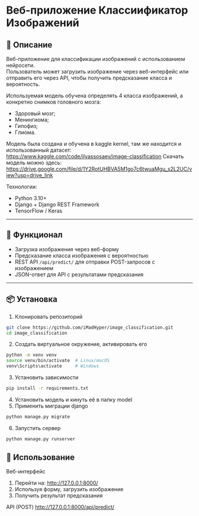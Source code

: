 # Веб-приложение Классиификатор Изображений

## 📝 Описание
Веб-приложение для классификации изображений с использованием нейросети.  
Пользователь может загрузить изображение через веб-интерфейс или отправить его через API, чтобы получить предсказание класса и вероятность.

Используемая модель обучена определять 4 класса изображений, а конкретно снимков головного мозга:
- Здоровый мозг;
- Менингиома;
- Гипофиз;
- Глиома.

Модель была создана и обучена в kaggle kernel, там же находится и использованный датасет:
https://www.kaggle.com/code/ilyassosaev/image-classification
Скачать модель можно здесь:
https://drive.google.com/file/d/1Y2RotUHBVA5M1go7c6twuaMgu_s2L2UC/view?usp=drive_link

Технологии:
- Python 3.10+
- Django + Django REST Framework
- TensorFlow / Keras

---

## 🚀 Функционал
- Загрузка изображения через веб-форму
- Предсказание класса изображения с вероятностью
- REST API `/api/predict/` для отправки POST-запросов с изображением
- JSON-ответ для API с результатами предсказания

---

## 📦 Установка
1. Клонировать репозиторий
```bash
git clone https://github.com/iMadHyper/image_classification.git
cd image_classification
```
2. Создать виртуальное окружение, активировать его
```bash
python -m venv venv
source venv/bin/activate  # Linux/macOS
venv\Scripts\activate     # Windows
```
3. Установить зависимости
```bash
pip install -r requirements.txt
```
4. Установить модель и кинуть её в папку model
5. Применить миграции django
```bash
python manage.py migrate
```
6. Запустить сервер
```bash
python manage.py runserver
```

## 🔧 Использование

Веб-интерфейс
1. Перейти на: http://127.0.0.1:8000/
2. Используя форму, загрузить изображение
3. Получить результат предсказания

API (POST)
http://127.0.0.1:8000/api/predict/